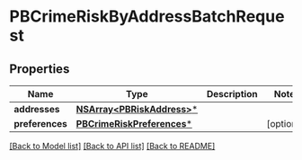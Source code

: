 # PBCrimeRiskByAddressBatchRequest

## Properties
Name | Type | Description | Notes
------------ | ------------- | ------------- | -------------
**addresses** | [**NSArray&lt;PBRiskAddress&gt;***](PBRiskAddress.md) |  | 
**preferences** | [**PBCrimeRiskPreferences***](PBCrimeRiskPreferences.md) |  | [optional] 

[[Back to Model list]](../README.md#documentation-for-models) [[Back to API list]](../README.md#documentation-for-api-endpoints) [[Back to README]](../README.md)


